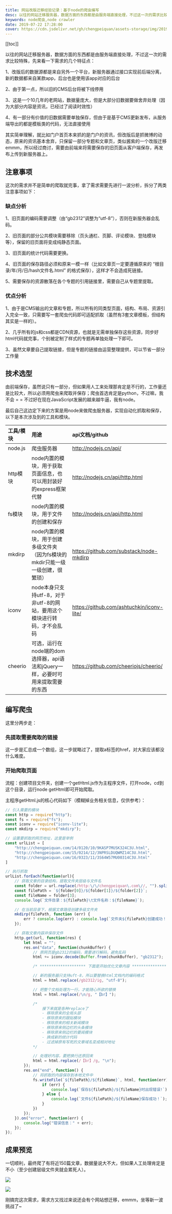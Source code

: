 ```yaml
---
title: 网站改版迁移经验记录：基于node的爬虫编写
desc: 以往的网站迁移服务器，数据方面的东西都是由服务端直接处理，不过这一次的需求比较特殊，就比如门户首页本来抓的是门户的资讯，但改版后是抓微博的动态，原来的资讯基本舍弃，只保留一部分专题和文章页，类似酱紫的一个改版迁移emmm，所以经过商讨，需要由前端来将需要保存的旧页面从客户端保存，再发布上传到新服务器上。
keywords: node爬虫,node crawler
date: 2019-07-22 17:28:00
cover: https://cdn.jsdelivr.net/gh/chengpeiquan/assets-storage/img/2019/07/1.jpg
---
```

[[toc]]

以往的网站迁移服务器，数据方面的东西都是由服务端直接处理，不过这一次的需求比较特殊，先来看一下需求的几个特征点：

1、改版后的数据源都是来自另外一个平台，新服务器通过接口实现前后端分离，新的数据都来自某款app，后台也是使用该app对应的后台

2、由于第一点，所以旧的CMS后台将被下线停用

3、这是一个10几年的老网站，数据量庞大，但是大部分旧数据要做舍弃处理（因为大部分内容是资讯，已经过了阅读时效性）

4、有一部分有价值的旧数据需要单独保存，但由于是基于CMS更新发布，从服务端导出的都是模板类的代码，无法直接使用

其实简单理解，就比如门户首页本来抓的是门户的资讯，但改版后是抓微博的动态，原来的资讯基本舍弃，只保留一部分专题和文章页，类似酱紫的一个改版迁移emmm，所以经过商讨，需要由前端来将需要保存的旧页面从客户端保存，再发布上传到新服务器上。

## 注意事项

这次的需求并不是简单的爬取就完事，拿了需求需要先进行一波分析，拆分了两类注意事项如下：

### 缺点分析

1、旧页面的编码需要调整（由“gb2312”调整为“utf-8”），否则在新服务器会乱码。

2、旧页面的部分公共模块需要移除（页头通栏、页脚、评论模块、登陆模块等），保留的旧页面将变成纯静态页面。

3、旧页面的统计代码需要更换。

4、旧页面的保存路径必须和原来一模一样（比如文章页一定要遵循原来的 “根目录/年/月/日/hash文件名.html” 的格式保存），这样才不会造成死链接。

5、需要保存的资源散落在各个专题的引用链接里，需要自己从专题里提取。

### 优点分析

1、由于是CMS输出的文章和专题，所以所有的同类型页面，结构、布局、资源引入完全一致，只需要写一套爬虫代码即可适配抓取（虽然有3套文章模板，但结构其实是一样的）。

2、几乎所有的js和css都是CDN资源，也就是无需单独保存这些资源，同步好html代码就完事，个别被定制了样式的专题再单独处理一下即可。

3、虽然文章要自己提取链接，但是专题的链接由运营整理提供，可以节省一部分工作量
<h2>技术选型</h2>
由前端保存，虽然说只有一部分，但如果用人工来处理那肯定是不行的，工作量还是比较大，所以必须用爬虫来爬取并保存；爬虫首选肯定是python，不过嘛，我不会 = = 不过好在现在JavaScript发展的越来越牛逼，我有node。

最后自己这边定下来的方案是用node来做爬虫服务器，实现自动化抓取和保存，以下是本次涉及到的工具和模块。

工具/模块|用途|api文档/github
:--|:--|:--
node.js|爬虫服务器|http://nodejs.cn/api/
http模块|node内置的模块，用于获取页面信息，也可以用封装好的express框架代替|http://nodejs.cn/api/http.html
fs模块|node内置的模块，用于文件的创建和保存|http://nodejs.cn/api/http.html
mkdirp|node内置的模块，用于创建多级文件夹（因为fs模块的mkdir只能一级一级创建，很繁琐）|https://github.com/substack/node-mkdirp
iconv|node本身只支持utf-8，对于非utf-8的网站，要用这个模块进行转码，才不会乱码|https://github.com/ashtuchkin/iconv-lite/
cheerio|可选，运行在node端的dom选择器，api语法和jQuery一样，必要时可用来提取需要的东西|https://github.com/cheeriojs/cheerio/

## 编写爬虫

这里分两步走：

### 先提取需要爬取的链接

这一步是汇总成一个数组，这一步就略过了，提取a标签的href，对大家应该都没什么难度。

### 开始爬取页面

流程：创建项目文件夹，创建一个getHtml.js作为主程序文件，打开node，cd到这个目录，运行node getHtml即可开始爬取。

主程序getHtml.js的核心代码如下（模糊掉业务相关信息，仅供参考）：

```javascript
// 引入需要的模块
const http = require("http");
const fs = require("fs");
const iconv = require("iconv-lite");
const mkdirp = require("mkdirp");

// 设置要抓取的网页地址，这里是举例
const urlList = [
	"http://chengpeiquan.com/14/0120/10/9KASP7MUSK324C3U.html",
	"http://chengpeiquan.com/15/0214/12/3NPRSLDUQWMZ14C3U.html",
	"http://chengpeiquan.com/16/0323/11/3S64W57MU00314C3U.html"
]

// 执行抓取
urlList.forEach(function(url){
	// 获取文章的目录结构，提取文件夹层级与文件名
	const folder = url.replace(/http:\/\/chengpeiquan\.com\//, "").split("/");
	const filePath = `${folder[0]}/${folder[1]}/${folder[2]}`;
	const fileName = folder[3];
	console.log(`文件目录：${filePath}\t文件名称：${fileName}`);

	// 在当前目录下，根据文章路径创建多级文件夹
	mkdirp(filePath, function (err) {
		err ? console.log(err) : console.log(`文件夹${filePath}创建成功！`);
	});

	// 获取文章内容并保存文件
	http.get(url, function(res) {
		let html = "";
		res.on("data", function(chunkBuffer) {
			// 原网页是gb2312的编码，需要进行解码，避免乱码
			html += iconv.decode(Buffer.from(chunkBuffer), "gb2312");

			/* ******************** 下面是开始优化文章内容 ******************** */

			// 新的服务器只支持uft-8，所以要替换html文档内的编码格式
			html = html.replace(/gb2312/ig, "utf-8");

			// 把整个文档处理为一行，才能随心所欲的替换
			html = html.replace(/\n/g, "【br】");

			/*
				接下来就是各种replace了
				- 移除原来的全局头部
				- 移除原来的跟贴模块
				- 移除原来的相关新闻模块
				- 移除原来侧边栏的头条模块
				- 移除原来侧边栏的要闻模块
				- 换成新的统计代码
				- 过滤掉原有写死的文章域名变成相对地址
			*/

			// 处理好内容，要把换行还原回来
			html = html.replace(/【br】/g, "\n");
		});
		res.on("end", function() {
			// 将抓取的内容保存到本地文件中
			fs.writeFile(`${filePath}/${fileName}`, html, function(err) {
				if (err) {
					console.log(`保存${filePath}/${fileName}时出现错误!`);
				} else {
					console.log(`文件${filePath}/${fileName}保存成功！`);
				}
			})
		});
	}).on("error", function(err) {
		console.log("错误信息：" + err);
	});
});
```

## 成果预览

一切顺利，最终爬了有将近150篇文章，数据量说大不大，但如果人工处理肯定是不小（至少创建层级文件夹就会累死人）。

![](https://cdn.jsdelivr.net/gh/chengpeiquan/assets-storage/img/2019/07/1-1.jpg)

![](https://cdn.jsdelivr.net/gh/chengpeiquan/assets-storage/img/2019/07/2.jpg)

刚搞完这次需求，需求方又找过来说还会有个网站想迁移，emmm，坐等新一波挑战了~